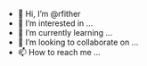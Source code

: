 - 👋 Hi, I’m @rfither
- 👀 I’m interested in ...
- 🌱 I’m currently learning ...
- 💞️ I’m looking to collaborate on ...
- 📫 How to reach me ...

<!---
rfither/rfither is a ✨ special ✨ repository because its `README.md` (this file) appears on your GitHub profile.
You can click the Preview link to take a look at your changes.
--->
